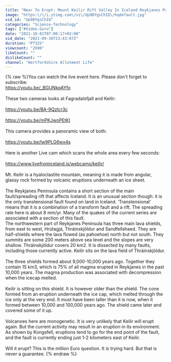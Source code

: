 ```yaml
---
title: "Near To Erupt: Mount Keilir Rift Valley In Iceland Reykjanes Peninsula"
image: "https:\/\/i.ytimg.com\/vi\/Up9DYgsChIQ\/hqdefault.jpg"
vid_id: "Up9DYgsChIQ"
categories: "Science-Technology"
tags: ["#Video.Guru"]
date: "2021-10-01T07:00:17+03:00"
vid_date: "2021-09-30T23:43:07Z"
duration: "PT32S"
viewcount: "2690"
likeCount: ""
dislikeCount: ""
channel: "Hertfordshire Allotment Life"
---
```

{% raw %}You can watch the live event here. Please don't forget to subscribe:<br /><a rel="nofollow" target="blank" href="https://youtu.be/_BGUNkpAYfo">https://youtu.be/_BGUNkpAYfo</a><br /><br />These two cameras looks at Fagradalsfjall and Keilir:<br /><br /><a rel="nofollow" target="blank" href="https://youtu.be/BA-9QzIcr3c">https://youtu.be/BA-9QzIcr3c</a><br /><br /><a rel="nofollow" target="blank" href="https://youtu.be/mPKJwoPEtKI">https://youtu.be/mPKJwoPEtKI</a><br /><br />This camera provides a panoramic view of both:<br /><br /><a rel="nofollow" target="blank" href="https://youtu.be/lw9PLG6wx4s">https://youtu.be/lw9PLG6wx4s</a><br /><br />Here is another Live cam which scans the whole area every few seconds:<br /><br /><a rel="nofollow" target="blank" href="https://www.livefromiceland.is/webcams/keilir/">https://www.livefromiceland.is/webcams/keilir/</a><br /><br />Mt. Keilir is a hyaloclastite mountain, meaning it is made from angular, glassy rock formed by volcanic eruptions underneath an ice sheet.<br /><br />The Reykjanes Peninsula contains a short section of the main fault/spreading rift that affects Iceland. It is an unusual section though: it is the only transtensional fault found on land in Iceland. ‘Transtensional’ means that it is a combination of a transform fault and a rift. The spreading rate here is about 8 mm/yr. Many of the quakes of the current series are associated with a section of this fault.<br />The northwestern part of Reykjanes Peninsula has three main lava shields, from east to west, Hrútagjá, Thráinskjöldur and Sandfellshaed. They are half-shields where the lava flowed (as pahoehoe) north but not south. They summits are some 200 meters above sea level and the slopes are very shallow. Thráinskjöldur covers 20 km2. It is dissected by many faults, including those currently active. Keilir sits on the lava field of Thráinskjöldur.<br /><br />The three shields formed about 9,000-10,000 years ago. Together they contain 15 km3, which is 75% of all magma erupted in Reykjanes in the past 10,000 years. The magma production was associated with decompression when the icecap melted.<br /><br />Keilir is sitting on this shield. It is however older than the shield. The cone formed from an eruption underneath the ice cap, which melted through the ice only at the very end. It must have been taller than it is now, when it formed between 10,000 and 100,000 years ago. The shield came later and covered some of it up.<br /><br />Volcanoes here are monogenetic. It is very unlikely that Keilir will erupt again. But the current activity may result in an eruption in its environment. As shown by Kongsfell, eruptions tend to go for the end point of the fault, and the fault is currently ending just 1-2 kilometers east of Keilir.<br /><br />Will it erupt? This is the million Euro question. It is trying hard. But that is never a guarantee. {% endraw %}
